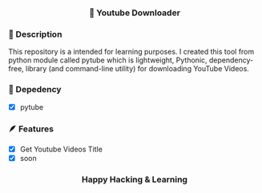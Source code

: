### <div align="center">🎥 Youtube Downloader</div>

### 🧾 Description
This repository is a intended for learning purposes. I created this tool from python module called pytube which is lightweight, Pythonic, dependency-free, library (and command-line utility) for downloading YouTube Videos.

### 🔎 Depedency
- [x] pytube

### 🪶 Features
- [x] Get Youtube Videos Title
- [x] soon 

### <div align="center">Happy Hacking & Learning</div>
